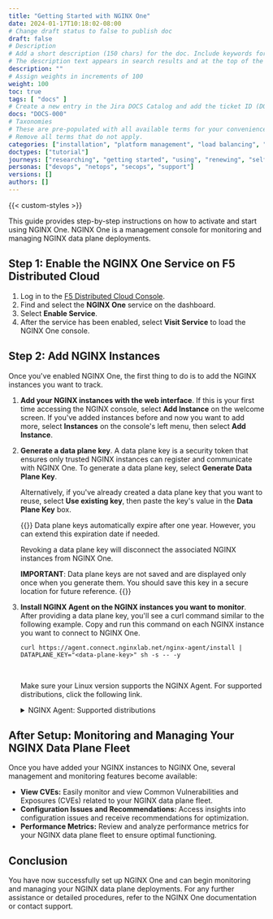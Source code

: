 ```yaml
---
title: "Getting Started with NGINX One"
date: 2024-01-17T10:18:02-08:00
# Change draft status to false to publish doc
draft: false
# Description
# Add a short description (150 chars) for the doc. Include keywords for SEO. 
# The description text appears in search results and at the top of the doc.
description: ""
# Assign weights in increments of 100
weight: 100
toc: true
tags: [ "docs" ]
# Create a new entry in the Jira DOCS Catalog and add the ticket ID (DOCS-<number>) below
docs: "DOCS-000"
# Taxonomies
# These are pre-populated with all available terms for your convenience.
# Remove all terms that do not apply.
categories: ["installation", "platform management", "load balancing", "api management", "service mesh", "security", "analytics"]
doctypes: ["tutorial"]
journeys: ["researching", "getting started", "using", "renewing", "self service"]
personas: ["devops", "netops", "secops", "support"]
versions: []
authors: []
---
```


{{< custom-styles >}}

This guide provides step-by-step instructions on how to activate and start using NGINX One. NGINX One is a management console for monitoring and managing NGINX data plane deployments.

## Step 1: Enable the NGINX One Service on F5 Distributed Cloud

1. Log in to the [F5 Distributed Cloud Console](https://www.f5.com/cloud/products/distributed-cloud-console).
2. Find and select the **NGINX One** service on the dashboard.
3. Select **Enable Service**.
4. After the service has been enabled, select **Visit Service** to load the NGINX One console.

## Step 2: Add NGINX Instances

Once you've enabled NGINX One, the first thing to do is to add the NGINX instances you want to track.

1. **Add your NGINX instances with the web interface**. If this is your first time accessing the NGINX console, select **Add Instance** on the welcome screen. If you've added instances before and now you want to add more, select **Instances** on the console's left menu, then select **Add Instance**.
2. **Generate a data plane key**. A data plane key is a security token that ensures only trusted NGINX instances can register and communicate with NGINX One. To generate a data plane key, select **Generate Data Plane Key**.

   Alternatively, if you've already created a data plane key that you want to reuse, select **Use existing key**, then paste the key's value in the **Data Plane Key** box.

   {{<note>}}
   Data plane keys automatically expire after one year. However, you can extend this expiration date if needed.

   Revoking a data plane key will disconnect the associated NGINX instances from NGINX One.

   **IMPORTANT**: Data plane keys are not saved and are displayed only once when you generate them. You should save this key in a secure location for future reference.
   {{</note>}}
3. **Install NGINX Agent on the NGINX instances you want to monitor**. After providing a data plane key, you'll see a curl command similar to the following example. Copy and run this command on each NGINX instance you want to connect to NGINX One.

   ```shell
   curl https://agent.connect.nginxlab.net/nginx-agent/install | DATAPLANE_KEY="<data-plane-key>" sh -s -- -y
   ```

   <br>

   Make sure your Linux version supports the NGINX Agent. For supported distributions, click the following link.

   <details closed>
   <summary><i class="fa-solid fa-circle-info"></i> NGINX Agent: Supported distributions </summary>

   The NGINX Agent is compatible with the following Linux distributions. To learn more about the NGINX Agent, refer to the [NGINX Agent documentation](https://docs.nginx.com/nginx-agent/).

   {{< include "nginx-one/nginx-agent/nginx-agent-tech-specs.md" >}}
   </details>

## After Setup: Monitoring and Managing Your NGINX Data Plane Fleet

Once you have added your NGINX instances to NGINX One, several management and monitoring features become available:

- **View CVEs:** Easily monitor and view Common Vulnerabilities and Exposures (CVEs) related to your NGINX data plane fleet.
- **Configuration Issues and Recommendations:** Access insights into configuration issues and receive recommendations for optimization.
- **Performance Metrics:** Review and analyze performance metrics for your NGINX data plane fleet to ensure optimal functioning.

## Conclusion

You have now successfully set up NGINX One and can begin monitoring and managing your NGINX data plane deployments. For any further assistance or detailed procedures, refer to the NGINX One documentation or contact support.

